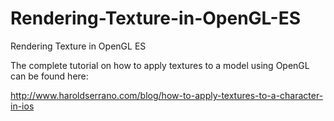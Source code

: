 # Rendering-Texture-in-OpenGL-ES
Rendering Texture in OpenGL ES

The complete tutorial on how to apply textures to a model using OpenGL can be found here:

http://www.haroldserrano.com/blog/how-to-apply-textures-to-a-character-in-ios
